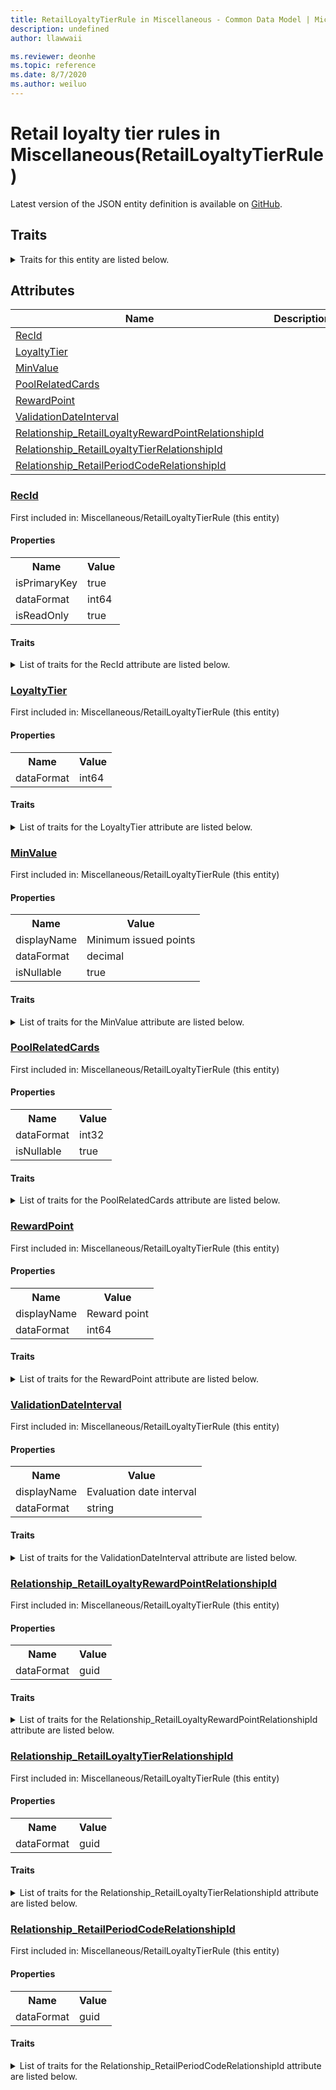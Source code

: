```yaml
---
title: RetailLoyaltyTierRule in Miscellaneous - Common Data Model | Microsoft Docs
description: undefined
author: llawwaii

ms.reviewer: deonhe
ms.topic: reference
ms.date: 8/7/2020
ms.author: weiluo
---
```


# Retail loyalty tier rules in Miscellaneous(RetailLoyaltyTierRule)

  
 Latest version of the JSON entity definition is available on <a href="https://github.com/Microsoft/CDM/tree/master/schemaDocuments/core/operationsCommon/Tables/Commerce/CommerceCustomers/Miscellaneous/RetailLoyaltyTierRule.cdm.json" target="_blank">GitHub</a>.  

## Traits

<details>
<summary>Traits for this entity are listed below.  
</summary>

**is.identifiedBy**  
  names a specifc identity attribute to use with an entity  <table><tr><th>Parameter</th><th>Value</th><th>Data type</th><th>Explanation</th></tr><tr><td>attribute</td><td>[RetailLoyaltyTierRule/(resolvedAttributes)/RecId](#RecId)</td><td>attribute</td><td></td></tr></table>

**is.CDM.entityVersion**  
  <table><tr><th>Parameter</th><th>Value</th><th>Data type</th><th>Explanation</th></tr><tr><td>versionNumber</td><td>"1.0"</td><td>string</td><td>semantic version number of the entity</td></tr></table>

**is.application.releaseVersion**  
  <table><tr><th>Parameter</th><th>Value</th><th>Data type</th><th>Explanation</th></tr><tr><td>releaseVersion</td><td>"10.0.13.0"</td><td>string</td><td>semantic version number of the application introducing this entity</td></tr></table>

**is.localized.displayedAs**  
  Holds the list of language specific display text for an object.  <table><tr><th>Parameter</th><th>Value</th><th>Data type</th><th>Explanation</th></tr><tr><td>localizedDisplayText</td><td><table><tr><th>languageTag</th><th>displayText</th></tr><tr><td>en</td><td>Retail loyalty tier rules</td></tr></table></td><td>entity</td><td>a reference to the constant entity holding the list of localized text</td></tr></table>

</details>

## Attributes

|Name|Description|First Included in Instance|
|---|---|---|
|[RecId](#RecId)||<a href="RetailLoyaltyTierRule.md" target="_blank">Miscellaneous/RetailLoyaltyTierRule</a>|
|[LoyaltyTier](#LoyaltyTier)||<a href="RetailLoyaltyTierRule.md" target="_blank">Miscellaneous/RetailLoyaltyTierRule</a>|
|[MinValue](#MinValue)||<a href="RetailLoyaltyTierRule.md" target="_blank">Miscellaneous/RetailLoyaltyTierRule</a>|
|[PoolRelatedCards](#PoolRelatedCards)||<a href="RetailLoyaltyTierRule.md" target="_blank">Miscellaneous/RetailLoyaltyTierRule</a>|
|[RewardPoint](#RewardPoint)||<a href="RetailLoyaltyTierRule.md" target="_blank">Miscellaneous/RetailLoyaltyTierRule</a>|
|[ValidationDateInterval](#ValidationDateInterval)||<a href="RetailLoyaltyTierRule.md" target="_blank">Miscellaneous/RetailLoyaltyTierRule</a>|
|[Relationship_RetailLoyaltyRewardPointRelationshipId](#Relationship_RetailLoyaltyRewardPointRelationshipId)||<a href="RetailLoyaltyTierRule.md" target="_blank">Miscellaneous/RetailLoyaltyTierRule</a>|
|[Relationship_RetailLoyaltyTierRelationshipId](#Relationship_RetailLoyaltyTierRelationshipId)||<a href="RetailLoyaltyTierRule.md" target="_blank">Miscellaneous/RetailLoyaltyTierRule</a>|
|[Relationship_RetailPeriodCodeRelationshipId](#Relationship_RetailPeriodCodeRelationshipId)||<a href="RetailLoyaltyTierRule.md" target="_blank">Miscellaneous/RetailLoyaltyTierRule</a>|

### <a href=#RecId name="RecId">RecId</a>

First included in: Miscellaneous/RetailLoyaltyTierRule (this entity)  

#### Properties

<table><tr><th>Name</th><th>Value</th></tr><tr><td>isPrimaryKey</td><td>true</td></tr><tr><td>dataFormat</td><td>int64</td></tr><tr><td>isReadOnly</td><td>true</td></tr></table>

#### Traits

<details>
<summary>List of traits for the RecId attribute are listed below.</summary>

**is.dataFormat.integer**  
**is.dataFormat.big**  
**is.identifiedBy**  
names a specifc identity attribute to use with an entity  <table><tr><th>Parameter</th><th>Value</th><th>Data type</th><th>Explanation</th></tr><tr><td>attribute</td><td>[RetailLoyaltyTierRule/(resolvedAttributes)/RecId](#RecId)</td><td>attribute</td><td></td></tr></table>

**is.readOnly**  
**is.dataFormat.integer**  
**is.dataFormat.big**  
</details>

### <a href=#LoyaltyTier name="LoyaltyTier">LoyaltyTier</a>

First included in: Miscellaneous/RetailLoyaltyTierRule (this entity)  

#### Properties

<table><tr><th>Name</th><th>Value</th></tr><tr><td>dataFormat</td><td>int64</td></tr></table>

#### Traits

<details>
<summary>List of traits for the LoyaltyTier attribute are listed below.</summary>

**is.dataFormat.integer**  
**is.dataFormat.big**  
**is.dataFormat.integer**  
**is.dataFormat.big**  
</details>

### <a href=#MinValue name="MinValue">MinValue</a>

First included in: Miscellaneous/RetailLoyaltyTierRule (this entity)  

#### Properties

<table><tr><th>Name</th><th>Value</th></tr><tr><td>displayName</td><td>Minimum issued points</td></tr><tr><td>dataFormat</td><td>decimal</td></tr><tr><td>isNullable</td><td>true</td></tr></table>

#### Traits

<details>
<summary>List of traits for the MinValue attribute are listed below.</summary>

**is.dataFormat.numeric.shaped**  
for setting the exact precision and scale of numeric values  

**is.nullable**  
The attribute value may be set to NULL.  

**is.localized.displayedAs**  
Holds the list of language specific display text for an object.  <table><tr><th>Parameter</th><th>Value</th><th>Data type</th><th>Explanation</th></tr><tr><td>localizedDisplayText</td><td><table><tr><th>languageTag</th><th>displayText</th></tr><tr><td>en</td><td>Minimum issued points</td></tr></table></td><td>entity</td><td>a reference to the constant entity holding the list of localized text</td></tr></table>

**is.dataFormat.numeric.shaped**  
for setting the exact precision and scale of numeric values  

</details>

### <a href=#PoolRelatedCards name="PoolRelatedCards">PoolRelatedCards</a>

First included in: Miscellaneous/RetailLoyaltyTierRule (this entity)  

#### Properties

<table><tr><th>Name</th><th>Value</th></tr><tr><td>dataFormat</td><td>int32</td></tr><tr><td>isNullable</td><td>true</td></tr></table>

#### Traits

<details>
<summary>List of traits for the PoolRelatedCards attribute are listed below.</summary>

**is.dataFormat.integer**  
**is.nullable**  
The attribute value may be set to NULL.  

**is.dataFormat.integer**  
</details>

### <a href=#RewardPoint name="RewardPoint">RewardPoint</a>

First included in: Miscellaneous/RetailLoyaltyTierRule (this entity)  

#### Properties

<table><tr><th>Name</th><th>Value</th></tr><tr><td>displayName</td><td>Reward point</td></tr><tr><td>dataFormat</td><td>int64</td></tr></table>

#### Traits

<details>
<summary>List of traits for the RewardPoint attribute are listed below.</summary>

**is.dataFormat.integer**  
**is.dataFormat.big**  
**is.localized.displayedAs**  
Holds the list of language specific display text for an object.  <table><tr><th>Parameter</th><th>Value</th><th>Data type</th><th>Explanation</th></tr><tr><td>localizedDisplayText</td><td><table><tr><th>languageTag</th><th>displayText</th></tr><tr><td>en</td><td>Reward point</td></tr></table></td><td>entity</td><td>a reference to the constant entity holding the list of localized text</td></tr></table>

**is.dataFormat.integer**  
**is.dataFormat.big**  
</details>

### <a href=#ValidationDateInterval name="ValidationDateInterval">ValidationDateInterval</a>

First included in: Miscellaneous/RetailLoyaltyTierRule (this entity)  

#### Properties

<table><tr><th>Name</th><th>Value</th></tr><tr><td>displayName</td><td>Evaluation date interval</td></tr><tr><td>dataFormat</td><td>string</td></tr></table>

#### Traits

<details>
<summary>List of traits for the ValidationDateInterval attribute are listed below.</summary>

**is.dataFormat.character**  
**is.dataFormat.big**  
**is.dataFormat.array**  
**is.localized.displayedAs**  
Holds the list of language specific display text for an object.  <table><tr><th>Parameter</th><th>Value</th><th>Data type</th><th>Explanation</th></tr><tr><td>localizedDisplayText</td><td><table><tr><th>languageTag</th><th>displayText</th></tr><tr><td>en</td><td>Evaluation date interval</td></tr></table></td><td>entity</td><td>a reference to the constant entity holding the list of localized text</td></tr></table>

**is.dataFormat.character**  
**is.dataFormat.array**  
</details>

### <a href=#Relationship_RetailLoyaltyRewardPointRelationshipId name="Relationship_RetailLoyaltyRewardPointRelationshipId">Relationship_RetailLoyaltyRewardPointRelationshipId</a>

First included in: Miscellaneous/RetailLoyaltyTierRule (this entity)  

#### Properties

<table><tr><th>Name</th><th>Value</th></tr><tr><td>dataFormat</td><td>guid</td></tr></table>

#### Traits

<details>
<summary>List of traits for the Relationship_RetailLoyaltyRewardPointRelationshipId attribute are listed below.</summary>

**is.dataFormat.character**  
**is.dataFormat.big**  
**is.dataFormat.array**  
**is.dataFormat.guid**  
**means.identity.entityId**  
**is.linkedEntity.identifier**  
Marks the attribute(s) that hold foreign key references to a linked (used as an attribute) entity. This attribute is added to the resolved entity to enumerate the referenced entities.  <table><tr><th>Parameter</th><th>Value</th><th>Data type</th><th>Explanation</th></tr><tr><td>entityReferences</td><td><table><tr><th>entityReference</th><th>attributeReference</th></tr><tr><td><a href="RetailLoyaltyRewardPoint.md" target="_blank">/core/operationsCommon/Tables/Commerce/CommerceCustomers/Miscellaneous/RetailLoyaltyRewardPoint.cdm.json/RetailLoyaltyRewardPoint</a></td><td><a href="RetailLoyaltyRewardPoint.md#RecId" target="_blank">RecId</a></td></tr></table></td><td>entity</td><td>a reference to the constant entity holding the list of entity references</td></tr></table>

**is.dataFormat.guid**  
**is.dataFormat.character**  
**is.dataFormat.array**  
</details>

### <a href=#Relationship_RetailLoyaltyTierRelationshipId name="Relationship_RetailLoyaltyTierRelationshipId">Relationship_RetailLoyaltyTierRelationshipId</a>

First included in: Miscellaneous/RetailLoyaltyTierRule (this entity)  

#### Properties

<table><tr><th>Name</th><th>Value</th></tr><tr><td>dataFormat</td><td>guid</td></tr></table>

#### Traits

<details>
<summary>List of traits for the Relationship_RetailLoyaltyTierRelationshipId attribute are listed below.</summary>

**is.dataFormat.character**  
**is.dataFormat.big**  
**is.dataFormat.array**  
**is.dataFormat.guid**  
**means.identity.entityId**  
**is.linkedEntity.identifier**  
Marks the attribute(s) that hold foreign key references to a linked (used as an attribute) entity. This attribute is added to the resolved entity to enumerate the referenced entities.  <table><tr><th>Parameter</th><th>Value</th><th>Data type</th><th>Explanation</th></tr><tr><td>entityReferences</td><td><table><tr><th>entityReference</th><th>attributeReference</th></tr><tr><td><a href="RetailLoyaltyTier.md" target="_blank">/core/operationsCommon/Tables/Commerce/CommerceCustomers/Miscellaneous/RetailLoyaltyTier.cdm.json/RetailLoyaltyTier</a></td><td><a href="RetailLoyaltyTier.md#RecId" target="_blank">RecId</a></td></tr></table></td><td>entity</td><td>a reference to the constant entity holding the list of entity references</td></tr></table>

**is.dataFormat.guid**  
**is.dataFormat.character**  
**is.dataFormat.array**  
</details>

### <a href=#Relationship_RetailPeriodCodeRelationshipId name="Relationship_RetailPeriodCodeRelationshipId">Relationship_RetailPeriodCodeRelationshipId</a>

First included in: Miscellaneous/RetailLoyaltyTierRule (this entity)  

#### Properties

<table><tr><th>Name</th><th>Value</th></tr><tr><td>dataFormat</td><td>guid</td></tr></table>

#### Traits

<details>
<summary>List of traits for the Relationship_RetailPeriodCodeRelationshipId attribute are listed below.</summary>

**is.dataFormat.character**  
**is.dataFormat.big**  
**is.dataFormat.array**  
**is.dataFormat.guid**  
**means.identity.entityId**  
**is.linkedEntity.identifier**  
Marks the attribute(s) that hold foreign key references to a linked (used as an attribute) entity. This attribute is added to the resolved entity to enumerate the referenced entities.  <table><tr><th>Parameter</th><th>Value</th><th>Data type</th><th>Explanation</th></tr><tr><td>entityReferences</td><td><table><tr><th>entityReference</th><th>attributeReference</th></tr><tr><td><a href="../../Merchandising/Group/RetailPeriodCode.md" target="_blank">/core/operationsCommon/Tables/Commerce/Merchandising/Group/RetailPeriodCode.cdm.json/RetailPeriodCode</a></td><td><a href="../../Merchandising/Group/RetailPeriodCode.md#RecId" target="_blank">RecId</a></td></tr></table></td><td>entity</td><td>a reference to the constant entity holding the list of entity references</td></tr></table>

**is.dataFormat.guid**  
**is.dataFormat.character**  
**is.dataFormat.array**  
</details>
